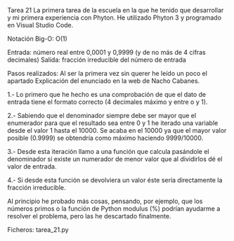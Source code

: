 Tarea 21
La primera tarea de la escuela en la que he tenido que desarrollar y mi primera experiencia con Phyton. 
He utilizado Phyton 3 y programado en Visual Studio Code.

Notación Big-O: O(1)

Entrada: número real entre 0,0001 y 0,9999 (y de no más de 4 cifras decimales)
Salida: fracción irreducible del número de entrada

Pasos realizados:
Al ser la primera vez sin querer he leído un poco el apartado Explicación del enunciado en la web de Nacho Cabanes. 

1.- Lo primero que he hecho es una comprobación de que el dato de entrada tiene el formato correcto (4 decimales máximo y entre o y 1).

2.- Sabiendo que el denominador siempre debe ser mayor que el enumerador para que el resultado sea entre 0 y 1 he iterado una variable desde el valor 1 hasta el 10000. Se acaba en el 10000 ya que el mayor valor posible (0.9999) se obtendría como máximo haciendo 9999/10000.

3.- Desde esta iteración llamo a una función que calcula pasándole el denominador si existe un numerador de menor valor que al dividirlos dé el valor de entrada.

4.- Si desde esta función se devolviera un valor éste sería directamente la fracción irreducible.

Al principio he probado más cosas, pensando, por ejemplo, que los números primos o la función de Python modulus (%) podrían ayudarme a resolver el problema, pero las he descartado finalmente.


Ficheros: tarea_21.py 
